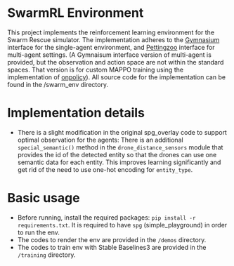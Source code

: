 # SwarmRL Environment
This project implements the reinforcement learning environment for the Swarm Rescue simulator. The implementation adheres to the [Gymnasium](https://gymnasium.farama.org/) interface for the single-agent environment, and [Pettingzoo](https://pettingzoo.farama.org/) interface for multi-agent settings. (A Gymnaisum interface version of multi-agent is provided, but the observation and action space are not within the standard spaces. That version is for custom MAPPO training using the implementation of [onpolicy](https://github.com/marlbenchmark/on-policy/tree/main)). All source code for the implementation can be found in the /swarm_env directory.

# Implementation details
- There is a slight modification in the original spg_overlay code to support optimal observation for the agents: There is an additional `special_semantic()` method in the `drone_distance_sensors` module that provides the id of the detected entity so that the drones can use one semantic data for each entity. This improves learning significantly and get rid of the need to use one-hot encoding for `entity_type`.

# Basic usage
- Before running, install the required packages: `pip install -r requirements.txt`. It is required to have `spg` (simple_playground) in order to run the env.
- The codes to render the env are provided in the `/demos` directory.
- The codes to train env with Stable Baselines3 are provided in the `/training` directory.
